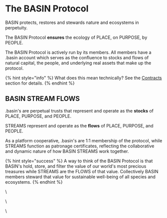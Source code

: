 # The BASIN Protocol

BASIN protects, restores and stewards nature and ecosystems in perpetuity. &#x20;

The BASIN Protocol **ensures** the ecology of PLACE, on PURPOSE, by PEOPLE.

The BASIN Protocol is actively run by its members.  All members have a .basin account which serves as the confluence to stocks and flows of natural capital, the people, and underlying real assets that make up the protocol.

{% hint style="info" %}
What does this mean technically? See the [Contracts](../contracts/) section for details.
{% endhint %}

## BASIN STREAM FLOWS

.basin's are perpetual trusts that represent and operate as the **stocks** of PLACE, PURPOSE, and PEOPLE. &#x20;

STREAMS represent and operate as the **flows** of PLACE, PURPOSE, and PEOPLE.&#x20;

As a platform cooperative, .basin's are 1:1 membership of the protocol, while STREAMS function as patronage certificates, reflecting the collaborative and dynamic nature of how BASIN STREAMS work together.

{% hint style="success" %}
A way to think of the BASIN Protocol is that BASIN's hold, store, and filter the value of our world's most precious treasures while STREAMS are the FLOWS of that value.  Collectively BASIN members steward that value for sustainable well-being of all species and ecosystems.
{% endhint %}

\


\


\
